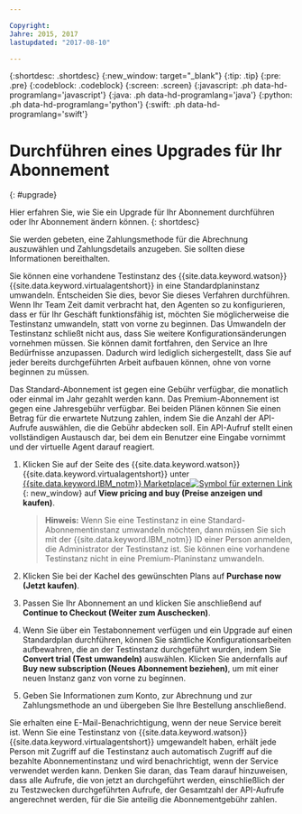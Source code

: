 ```yaml
---

Copyright:
Jahre: 2015, 2017
lastupdated: "2017-08-10"

---
```


{:shortdesc: .shortdesc}
{:new_window: target="_blank"}
{:tip: .tip}
{:pre: .pre}
{:codeblock: .codeblock}
{:screen: .screen}
{:javascript: .ph data-hd-programlang='javascript'}
{:java: .ph data-hd-programlang='java'}
{:python: .ph data-hd-programlang='python'}
{:swift: .ph data-hd-programlang='swift'}

# Durchführen eines Upgrades für Ihr Abonnement 
{: #upgrade}

Hier erfahren Sie, wie Sie ein Upgrade für Ihr Abonnement durchführen oder Ihr Abonnement ändern können.
{: shortdesc}

Sie werden gebeten, eine Zahlungsmethode für die Abrechnung auszuwählen und Zahlungsdetails anzugeben. Sie sollten diese Informationen bereithalten.

Sie können eine vorhandene Testinstanz des {{site.data.keyword.watson}} {{site.data.keyword.virtualagentshort}} in eine Standardplaninstanz umwandeln. Entscheiden Sie dies, bevor Sie dieses Verfahren durchführen. Wenn Ihr Team Zeit damit verbracht hat, den Agenten so zu konfigurieren, dass er für Ihr Geschäft funktionsfähig ist, möchten Sie möglicherweise die Testinstanz umwandeln, statt von vorne zu beginnen. Das Umwandeln der Testinstanz schließt nicht aus, dass Sie weitere Konfigurationsänderungen vornehmen müssen. Sie können damit fortfahren, den Service an Ihre Bedürfnisse anzupassen. Dadurch wird lediglich sichergestellt, dass Sie auf jeder bereits durchgeführten Arbeit aufbauen können, ohne von vorne beginnen zu müssen.

Das Standard-Abonnement ist gegen eine Gebühr verfügbar, die monatlich oder einmal im Jahr gezahlt werden kann. Das Premium-Abonnement ist gegen eine Jahresgebühr verfügbar. Bei beiden Plänen können Sie einen Betrag für die erwartete Nutzung zahlen, indem Sie die Anzahl der API-Aufrufe auswählen, die die Gebühr abdecken soll. Ein API-Aufruf stellt einen vollständigen Austausch dar, bei dem ein Benutzer eine Eingabe vornimmt und der virtuelle Agent darauf reagiert.

1.  Klicken Sie auf der Seite des {{site.data.keyword.watson}} {{site.data.keyword.virtualagentshort}} unter [{{site.data.keyword.IBM_notm}} Marketplace![Symbol für externen Link](../../icons/launch-glyph.svg "Symbol für externen Link")](https://www.ibm.com/marketplace/cloud/cognitive-customer-engagement/ "Symbol für externen Link"){: new_window} auf **View pricing and buy (Preise anzeigen und kaufen)**.

    > **Hinweis:** Wenn Sie eine Testinstanz in eine Standard-Abonnementinstanz umwandeln möchten, dann müssen Sie sich mit der {{site.data.keyword.IBM_notm}} ID einer Person anmelden, die Administrator der Testinstanz ist. Sie können eine vorhandene Testinstanz nicht in eine Premium-Planinstanz umwandeln.

1.  Klicken Sie bei der Kachel des gewünschten Plans auf **Purchase now (Jetzt kaufen)**.
1.  Passen Sie Ihr Abonnement an und klicken Sie anschließend auf **Continue to Checkout (Weiter zum Auschecken)**.
1.  Wenn Sie über ein Testabonnement verfügen und ein Upgrade auf einen Standardplan durchführen, können Sie sämtliche Konfigurationsarbeiten aufbewahren, die an der Testinstanz durchgeführt wurden, indem Sie **Convert trial (Test umwandeln)** auswählen. Klicken Sie andernfalls auf **Buy new subscription (Neues Abonnement beziehen)**, um mit einer neuen Instanz ganz von vorne zu beginnen.
1.  Geben Sie Informationen zum Konto, zur Abrechnung und zur Zahlungsmethode an und übergeben Sie Ihre Bestellung anschließend.

Sie erhalten eine E-Mail-Benachrichtigung, wenn der neue Service bereit ist. Wenn Sie eine Testinstanz von {{site.data.keyword.watson}} {{site.data.keyword.virtualagentshort}} umgewandelt haben, erhält jede Person mit Zugriff auf die Testinstanz auch automatisch Zugriff auf die bezahlte Abonnementinstanz und wird benachrichtigt, wenn der Service verwendet werden kann. Denken Sie daran, das Team darauf hinzuweisen, dass alle Aufrufe, die von jetzt an durchgeführt werden, einschließlich der zu Testzwecken durchgeführten Aufrufe, der Gesamtzahl der API-Aufrufe angerechnet werden, für die Sie anteilig die Abonnementgebühr zahlen.
